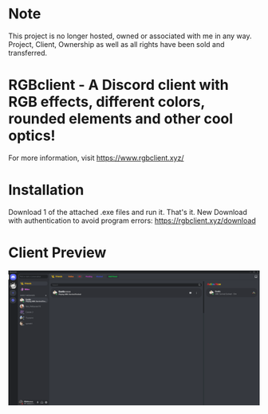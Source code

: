 # Note
This project is no longer hosted, owned or associated with me in any way. Project, Client, Ownership as well as all rights have been sold and transferred.

# RGBclient - A Discord client with RGB effects, different colors, rounded elements and other cool optics!
For more information, visit https://www.rgbclient.xyz/

# Installation
Download 1 of the attached .exe files and run it. That's it.
New Download with authentication to avoid program errors: https://rgbclient.xyz/download

# Client Preview
![Screenshot_1](https://github.com/Lunahax/rgbclient/blob/main/rgbclientbanner1.png?raw=true)
